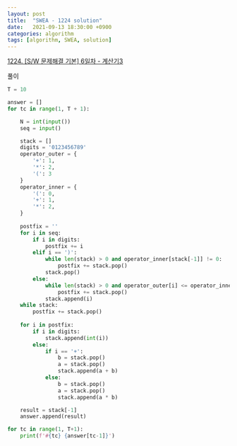 ```yaml
---
layout: post
title:  "SWEA - 1224 solution"
date:   2021-09-13 18:30:00 +0900
categories: algorithm
tags: [algorithm, SWEA, solution]
---
```

[1224. [S/W 문제해결 기본] 6일차 - 계산기3](https://swexpertacademy.com/main/code/problem/problemDetail.do?contestProbId=AV14tDX6AFgCFAYD&categoryId=AV14tDX6AFgCFAYD&categoryType=CODE&problemTitle=1224&orderBy=FIRST_REG_DATETIME&selectCodeLang=ALL&select-1=&pageSize=10&pageIndex=1)

풀이

```python
T = 10

answer = []
for tc in range(1, T + 1):

    N = int(input())
    seq = input()

    stack = []
    digits = '0123456789'
    operator_outer = {
        '+': 1,
        '*': 2,
        '(': 3
    }
    operator_inner = {
        '(': 0,
        '+': 1,
        '*': 2,
    }
    
    postfix = ''
    for i in seq:
        if i in digits:
            postfix += i
        elif i == ')':
            while len(stack) > 0 and operator_inner[stack[-1]] != 0:
                postfix += stack.pop()
            stack.pop()
        else:
            while len(stack) > 0 and operator_outer[i] <= operator_inner[stack[-1]]:
                postfix += stack.pop()
            stack.append(i)            
	while stack:
        postfix += stack.pop()
        
    for i in postfix:
        if i in digits:
            stack.append(int(i))
        else:
            if i == '+':
                b = stack.pop()
                a = stack.pop()
                stack.append(a + b)
            else:
                b = stack.pop()
                a = stack.pop()
                stack.append(a * b)

    result = stack[-1]
    answer.append(result)

for tc in range(1, T+1):
    print(f'#{tc} {answer[tc-1]}')
```


